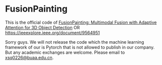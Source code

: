 # FusionPainting
   This is the official code of [FusionPainting: Multimodal Fusion with Adaptive Attention for 3D Object Detection](https://arxiv.org/abs/2106.12449) OR https://ieeexplore.ieee.org/document/9564951
   
Sorry guys. We will not release the code which the machine learning framework of our is Pytorch that is not allowed to publish in our company. But any academic exchanges are welcome. Please email to xsq0226@buaa.edu.cn.
